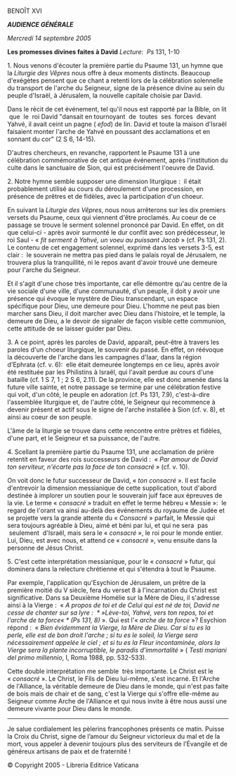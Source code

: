 BENOÎT XVI

***AUDIENCE GÉNÉRALE***

*Mercredi 14 septembre 2005*

**Les promesses divines faites à David** *Lecture*:  *Ps* 131, 1-10

1. Nous venons d'écouter la première partie du Psaume 131, un hymne que la *Liturgie des Vêpres* nous offre à deux moments distincts. Beaucoup d'exégètes pensent que ce chant a retenti lors de la célébration solennelle du transport de l'arche du Seigneur, signe de la présence divine au sein du peuple d'Israël, à Jérusalem, la nouvelle capitale choisie par David.

Dans le récit de cet événement, tel qu'il nous est rapporté par la Bible, on lit  que  le  roi David "dansait en tournoyant  de  toutes  ses  forces  devant Yahvé, il avait ceint un pagne ( *efod*) de lin. David et toute la maison d'Israël faisaient monter l'arche de Yahvé en poussant des acclamations et en sonnant du cor" (2 S 6, 14-15).

D'autres chercheurs, en revanche, rapportent le Psaume 131 à une célébration commémorative de cet antique événement, après l'institution du culte dans le sanctuaire de Sion, qui est précisément l'oeuvre de David.

2. Notre hymne semble supposer une dimension liturgique :  il était probablement utilisé au cours du déroulement d'une procession, en présence de prêtres et de fidèles, avec la participation d'un choeur.

En suivant la *Liturgie des Vêpres*, nous nous arrêterons sur les dix premiers versets du Psaume, ceux qui viennent d'être proclamés. Au coeur de ce passage se trouve le serment solennel prononcé par David. En effet, on dit que celui-ci - après avoir surmonté le dur conflit avec son prédécesseur, le roi Saul - « *fit serment à Yahvé, un voeu au puissant Jacob* » (cf. Ps 131, 2). Le contenu de cet engagement solennel, exprimé dans les versets 3-5, est clair :  le souverain ne mettra pas pied dans le palais royal de Jérusalem, ne trouvera plus la tranquillité, ni le repos avant d'avoir trouvé une demeure pour l'arche du Seigneur.

Et il s'agit d'une chose très importante, car elle démontre qu'au centre de la vie sociale d'une ville, d'une communauté, d'un peuple, il doit y avoir une présence qui évoque le mystère de Dieu transcendant, un espace spécifique pour Dieu, une demeure pour Dieu. L'homme ne peut pas bien marcher sans Dieu, il doit marcher avec Dieu dans l'histoire, et le temple, la demeure de Dieu, a le devoir de signaler de façon visible cette communion, cette attitude de se laisser guider par Dieu.

3. A ce point, après les paroles de David, apparaît, peut-être à travers les paroles d'un choeur liturgique, le souvenir du passé. En effet, on réévoque la découverte de l'arche dans les campagnes d'Iaar, dans la région d'Ephrata (cf. v. 6):  elle était demeurée longtemps en ce lieu, après avoir été restituée par les Philistins à Israël, qui l'avait perdue au cours d'une bataille (cf. 1 S 7, 1 ; 2 S 6, 2.11). De la province, elle est donc amenée dans la future ville sainte, et notre passage se termine par une célébration festive qui voit, d'un côté, le peuple en adoration (cf. Ps 131, 7.9), c'est-à-dire l'assemblée liturgique et, de l'autre côté, le Seigneur qui recommence à devenir présent et actif sous le signe de l'arche installée à Sion (cf. v. 8), et ainsi au coeur de son peuple.

L'âme de la liturgie se trouve dans cette rencontre entre prêtres et fidèles, d'une part, et le Seigneur et sa puissance, de l'autre.

4. Scellant la première partie du Psaume 131, une acclamation de prière retentit en faveur des rois successeurs de David :  « *Par amour de David ton serviteur, n'écarte pas la face de ton consacré* » (cf. v. 10).

On voit donc le futur successeur de David, « *ton consacré* ». Il est facile d'entrevoir la dimension messianique de cette supplication, tout d'abord destinée à implorer un soutien pour le souverain juif face aux épreuves de la vie. Le terme « *consacré* » traduit en effet le terme hébreu « Messie »:  le regard de l'orant va ainsi au-delà des événements du royaume de Judée et se projette vers la grande attente du « *Consacré* » parfait, le Messie qui sera toujours agréable à Dieu, aimé et béni par lui, et qui ne sera  pas  seulement  d'Israël, mais sera le « *consacré* », le roi pour le monde entier. Lui, Dieu, est avec nous, et attend ce « *consacré* », venu ensuite dans la personne de Jésus Christ.

5. C'est cette interprétation messianique, pour le « *consacré* » futur, qui dominera dans la relecture chrétienne et qui s'étendra à tout le Psaume.

Par exemple, l'application qu'Esychion de Jérusalem, un prêtre de la première moitié du V siècle, fera du verset 8 à l'incarnation du Christ est significative. Dans sa Deuxième Homélie sur la Mère de Dieu, il s'adresse ainsi à la Vierge :  « *A propos de toi et de Celui qui est né de toi, David ne cesse de chanter sur sa lyre :  * »Lève-toi, Yahvé, vers ton repos, toi et l'arche de ta force« * (Ps 131, 8)* ». Qui est l'« *arche de ta force* »? Esychion répond :  « *Bien évidemment la Vierge, la Mère de Dieu. Car si tu es la perle, elle est de bon droit l'arche ; si tu es le soleil, la Vierge sera nécessairement appelée le ciel ; et si tu es la Fleur incontaminée, alors la Vierge sera la plante incorruptible, le paradis d'immortalité* » ( *Testi mariani del primo millennio*, I, Roma 1988, pp. 532-533).

Cette double interprétation me semble  très importante. Le Christ est le « *consacré* ». Le Christ, le Fils de Dieu lui-même, s'est incarné. Et l'Arche de l'Alliance, la véritable demeure de Dieu dans le monde, qui n'est pas faite de bois mais de chair et de sang, c'est la Vierge qui s'offre elle-même au Seigneur comme Arche de l'Alliance et qui nous invite à être nous aussi une demeure vivante pour Dieu dans le monde.

***

Je salue cordialement les pèlerins francophones présents ce matin. Puisse la Croix du Christ, signe de l’amour du Seigneur victorieux du mal et de la mort, vous appeler à devenir toujours plus des serviteurs de l’Évangile et de généreux artisans de paix et de fraternité !

© Copyright 2005 - Libreria Editrice Vaticana